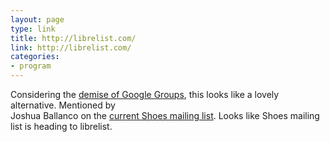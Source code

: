```yaml
---
layout: page
type: link
title: http://librelist.com/ 
link: http://librelist.com/
categories: 
- program
---
```

Considering the [demise of Google Groups](http://ejohn.org/blog/google-groups-is-dead/), this looks like a lovely alternative. Mentioned by 		
Joshua Ballanco on the [current Shoes mailing list](http://groups.google.com/group/shoooes). Looks like Shoes mailing list is heading to librelist.
